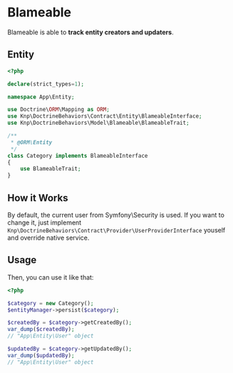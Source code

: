 # Blameable

Blameable is able to **track entity creators and updaters**.

## Entity

```php
<?php

declare(strict_types=1);

namespace App\Entity;

use Doctrine\ORM\Mapping as ORM;
use Knp\DoctrineBehaviors\Contract\Entity\BlameableInterface;
use Knp\DoctrineBehaviors\Model\Blameable\BlameableTrait;

/**
 * @ORM\Entity
 */
class Category implements BlameableInterface
{
    use BlameableTrait;
}
```

## How it Works

By default, the current user from Symfony\Security is used.
If you want to change it, just implement `Knp\DoctrineBehaviors\Contract\Provider\UserProviderInterface` youself and override native service.

## Usage

Then, you can use it like that:

```php
<?php

$category = new Category();
$entityManager->persist($category);

$createdBy = $category->getCreatedBy();
var_dump($createdBy); 
// "App\Entity\User" object

$updatedBy = $category->getUpdatedBy();
var_dump($updatedBy);
// "App\Entity\User" object
```
